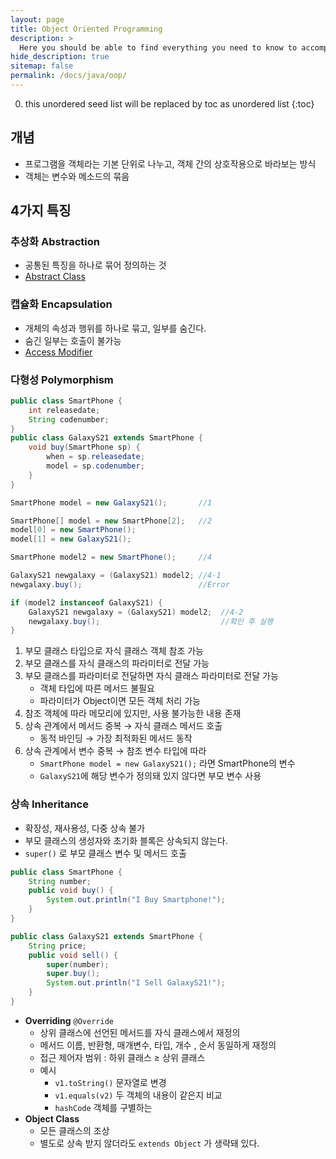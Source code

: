 ```yaml
---
layout: page
title: Object Oriented Programming
description: >
  Here you should be able to find everything you need to know to accomplish the most common tasks when blogging with Hydejack.
hide_description: true
sitemap: false
permalink: /docs/java/oop/
---
```

0. this unordered seed list will be replaced by toc as unordered list
{:toc}

## 개념
- 프로그램을 객체라는 기본 단위로 나누고, 객체 간의 상호작용으로 바라보는 방식
- 객체는 변수와 메소드의 묶음

## 4가지 특징
### 추상화 Abstraction
- 공통된 특징을 하나로 묶어 정의하는 것
- [Abstract Class](abstract_class.md)

### 캡슐화 Encapsulation
- 개체의 속성과 행위를 하나로 묶고, 일부를 숨긴다.
- 숨긴 일부는 호출이 불가능
- [Access Modifier](access_modifier.md)

### 다형성 Polymorphism
```java
public class SmartPhone {
	int releasedate;
	String codenumber;
}
public class GalaxyS21 extends SmartPhone {
	void buy(SmartPhone sp) {
		when = sp.releasedate;
		model = sp.codenumber;
	}
}

SmartPhone model = new GalaxyS21();       //1

SmartPhone[] model = new SmartPhone[2];   //2
model[0] = new SmartPhone();
model[1] = new GalaxyS21();

SmartPhone model2 = new SmartPhone();     //4

GalaxyS21 newgalaxy = (GalaxyS21) model2; //4-1
newgalaxy.buy();                          //Error

if (model2 instanceof GalaxyS21) {
	GalaxyS21 newgalaxy = (GalaxyS21) model2;  //4-2
	newgalaxy.buy();                           //확인 후 실행
}
```
1. 부모 클래스 타입으로 자식 클래스 객체 참조 가능
2. 부모 클래스를 자식 클래스의 파라미터로 전달 가능
3. 부모 클래스를 파라미터로 전달하면 자식 클래스 파라미터로 전달 가능
    - 객체 타입에 따른 메서드 불필요
    - 파라미터가 Object이면 모든 객체 처리 가능
4. 참조 객체에 따라 메모리에 있지만, 사용 불가능한 내용 존재
5. 상속 관계에서 메서드 중복 → 자식 클래스 메서드 호출
    - 동적 바인딩 → 가장 최적화된 메서드 동작
7. 상속 관계에서 변수 중복 → 참조 변수 타입에 따라
    - `SmartPhone model = new GalaxyS21();` 라면 SmartPhone의 변수
    - `GalaxyS21`에 해당 변수가 정의돼 있지 않다면 부모 변수 사용

### 상속 Inheritance
- 확장성, 재사용성, 다중 상속 불가
- 부모 클래스의 생성자와 초기화 블록은 상속되지 않는다.
- `super()` 로 부모 클래스 변수 및 메서드 호출
```java
public class SmartPhone {
	String number;
	public void buy() {
		System.out.println("I Buy Smartphone!");
	}
}

public class GalaxyS21 extends SmartPhone {
	String price;
	public void sell() {
		super(number);
		super.buy();
		System.out.println("I Sell GalaxyS21!");
	}
}
```
- **Overriding** `@Override`
    - 상위 클래스에 선언된 메서드를 자식 클래스에서 재정의
    - 메서드 이름, 반환형, 매개변수, 타입, 개수 , 순서 동일하게 재정의
    - 접근 제어자 범위 : 하위 클래스 ≥ 상위 클래스
    - 예시
        - `v1.toString()` 문자열로 변경
        - `v1.equals(v2)` 두 객체의 내용이 같은지 비교
        - `hashCode` 객체를 구별하는 
- **Object Class**
    - 모든 클래스의 조상
    - 별도로 상속 받지 않더라도 `extends Object` 가 생략돼 있다.
